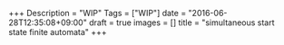 +++
Description = "WIP"
Tags = ["WIP"]
date = "2016-06-28T12:35:08+09:00"
draft = true
images = []
title = "simultaneous start state finite automata"
+++

